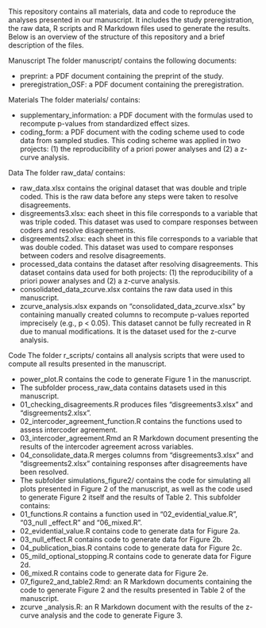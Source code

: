 This repository contains all materials, data and code to reproduce the analyses presented in our manuscript. It includes the study preregistration, the raw data, R scripts and R Markdown files used to generate the results. Below is an overview of the structure of this repository and a brief description of the files.

Manuscript
The folder manuscript/ contains the following documents:
-	preprint: a PDF document containing the preprint of the study. 
-	preregistration_OSF: a PDF document containing the preregistration.

Materials
The folder materials/ contains:
-	supplementary_information: a PDF document with the formulas used to recompute p-values from standardized effect sizes.
-	coding_form: a PDF document with the coding scheme used to code data from sampled studies. This coding scheme was applied in two projects: (1) the reproducibility of a priori power analyses and (2) a z-curve analysis.

Data
The folder raw_data/ contains:
-	raw_data.xlsx contains the original dataset that was double and triple coded. This is the raw data before any steps were taken to resolve disagreements.
-	disgreements3.xlsx: each sheet in this file corresponds to a variable that was triple coded. This dataset was used to compare responses between coders and resolve disagreements.
-	disgreements2.xlsx: each sheet in this file corresponds to a variable that was double coded. This dataset was used to compare responses between coders and resolve disagreements.
-	processed_data contains the dataset after resolving disagreements. This dataset contains data used for both projects: (1) the reproducibility of a priori power analyses and (2) a z-curve analysis.
-	consolidated_data_zcurve.xlsx contains the raw data used in this manuscript.
-	zcurve_analysis.xlsx expands on “consolidated_data_zcurve.xlsx” by containing manually created columns to recompute p-values reported imprecisely (e.g., p < 0.05). This dataset cannot be fully recreated in R due to manual modifications. It is the dataset used for the z-curve analysis.

Code
The folder r_scripts/ contains all analysis scripts that were used to compute all results presented in the manuscript.
-	power_plot.R contains the code to generate Figure 1 in the manuscript.
-	The subfolder process_raw_data contains datasets used in this manuscript.
-	01_checking_disagreements.R produces files “disgreements3.xlsx” and “disgreements2.xlsx”.
-	02_intercoder_agreement_function.R contains the functions used to assess intercoder agreement.
-	03_intercoder_agreement.Rmd an R Markdown document presenting the results of the intercoder agreement across variables.
-	04_consolidate_data.R merges columns from “disgreements3.xlsx” and “disgreements2.xlsx” containing responses after disagreements have been resolved.
-	The subfolder simulations_figure2/ contains the code for simulating all plots presented in Figure 2 of the manuscript, as well as the code used to generate Figure 2 itself and the results of Table 2. This subfolder contains:
-	01_functions.R contains a function used in “02_evidential_value.R”, “03_null _effect.R” and “06_mixed.R”.
-	02_evidential_value.R contains code to generate data for Figure 2a.
-	03_null_effect.R contains code to generate data for Figure 2b.
-	04_publication_bias.R contains code to generate data for Figure 2c.
-	05_mild_optional_stopping.R contains code to generate data for Figure 2d.
-	06_mixed.R contains code to generate data for Figure 2e.
-	07_figure2_and_table2.Rmd: an R Markdown documents containing the code to generate Figure 2 and the results presented in Table 2 of the manuscript.
-	zcurve  _analysis.R: an R Markdown document with the results of the z-curve analysis and the code to generate Figure 3.
